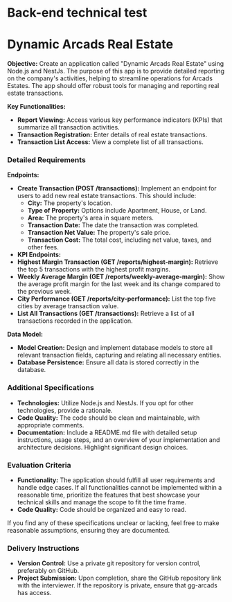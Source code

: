 # Back-end technical test

# Dynamic Arcads Real Estate

**Objective:** Create an application called "Dynamic Arcads Real Estate" using Node.js and NestJs. The purpose of this app is to provide detailed reporting on the company's activities, helping to streamline operations for Arcads Estates. The app should offer robust tools for managing and reporting real estate transactions.

**Key Functionalities:**

- **Report Viewing:** Access various key performance indicators (KPIs) that summarize all transaction activities.
- **Transaction Registration:** Enter details of real estate transactions.
- **Transaction List Access:** View a complete list of all transactions.

### **Detailed Requirements**

**Endpoints:**

- **Create Transaction (POST /transactions):** Implement an endpoint for users to add new real estate transactions. This should include:
    - **City:** The property's location.
    - **Type of Property:** Options include Apartment, House, or Land.
    - **Area:** The property's area in square meters.
    - **Transaction Date:** The date the transaction was completed.
    - **Transaction Net Value:** The property's sale price.
    - **Transaction Cost:** The total cost, including net value, taxes, and other fees.
- **KPI Endpoints:**
- **Highest Margin Transaction (GET /reports/highest-margin):** Retrieve the top 5 transactions with the highest profit margins.
- **Weekly Average Margin (GET /reports/weekly-average-margin):** Show the average profit margin for the last week and its change compared to the previous week.
- **City Performance (GET /reports/city-performance):** List the top five cities by average transaction value.
- **List All Transactions (GET /transactions):** Retrieve a list of all transactions recorded in the application.

**Data Model:**

- **Model Creation:** Design and implement database models to store all relevant transaction fields, capturing and relating all necessary entities.
- **Database Persistence:** Ensure all data is stored correctly in the database.

### **Additional Specifications**

- **Technologies:** Utilize Node.js and NestJs. If you opt for other technologies, provide a rationale.
- **Code Quality:** The code should be clean and maintainable, with appropriate comments.
- **Documentation:** Include a README.md file with detailed setup instructions, usage steps, and an overview of your implementation and architecture decisions. Highlight significant design choices.

### **Evaluation Criteria**

- **Functionality:** The application should fulfill all user requirements and handle edge cases. If all functionalities cannot be implemented within a reasonable time, prioritize the features that best showcase your technical skills and manage the scope to fit the time frame.
- **Code Quality:** Code should be organized and easy to read.

If you find any of these specifications unclear or lacking, feel free to make reasonable assumptions, ensuring they are documented.

### **Delivery Instructions**

- **Version Control:** Use a private git repository for version control, preferably on GitHub.
- **Project Submission:** Upon completion, share the GitHub repository link with the interviewer. If the repository is private, ensure that gg-arcads has access.